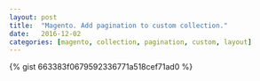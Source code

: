 ```yaml
---
layout: post
title:  "Magento. Add pagination to custom collection."
date:   2016-12-02
categories: [magento, collection, pagination, custom, layout]
---
```


{% gist 663383f0679592336771a518cef71ad0 %}
